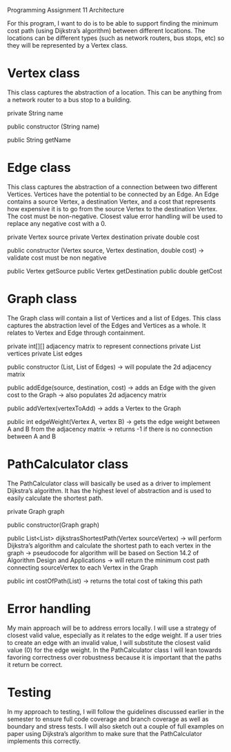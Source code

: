 Programming Assignment 11 Architecture

For this program, I want to do is to be able to support finding the minimum cost
path (using Dijkstra’s algorithm) between different locations. The locations can be
different types (such as network routers, bus stops, etc) so they will be represented by
a Vertex class.

# Vertex class
This class captures the abstraction of a location. This can be anything from a network router
to a bus stop to a building.

private String name

public constructor (String name)

public String getName



# Edge class
This class captures the abstraction of a connection between two different Vertices.
Vertices have the potential to be connected by an Edge. An Edge contains a source
Vertex, a destination Vertex, and a cost that represents how expensive it is to go from
the source Vertex to the destination Vertex. The cost must be non-negative. Closest value
error handling will be used to replace any negative cost with a 0.


private Vertex source
private Vertex destination
private double cost

public constructor (Vertex source, Vertex destination, double cost)
  -> validate cost must be non negative

public Vertex getSource
public Vertex getDestination
public double getCost


# Graph class

The Graph class will contain a list of Vertices and a list of Edges. This class captures
the abstraction level of the Edges and Vertices as a whole. It relates to Vertex and Edge
through containment.

private int[][] adjacency matrix to represent connections
private List<Vertex> vertices
private List<Edge> edges

public constructor (List<Vertex>, List of Edges)
  -> will populate the 2d adjacency matrix

public addEdge(source, destination, cost)
 -> adds an Edge with the given cost to the Graph
 -> also populates 2d adjacency matrix

public addVertex(vertexToAdd)
  -> adds a Vertex to the Graph

public int edgeWeight(Vertex A, vertex B)
  -> gets the edge weight between A and B from the adjacency matrix
  -> returns -1 if there is no connection between A and B


# PathCalculator class

The PathCalculator class will basically be used as a driver to implement Dijkstra’s algorithm.
It has the highest level of abstraction and is used to easily calculate the shortest path.

private Graph graph

public constructor(Graph graph)

public List<List<Vertex>> dijkstrasShortestPath(Vertex sourceVertex)
  -> will perform Dijkstra’s algorithm and calculate the shortest path to each vertex in the graph
  -> pseudocode for algorithm will be based on Section 14.2 of Algorithm Design and Applications
  -> will return the minimum cost path connecting sourceVertex to each Vertex in the Graph

public int costOfPath(List<Vertex>)
  -> returns the total cost of taking this path




# Error handling

My main approach will be to address errors locally. I will use a strategy of closest valid value,
especially as it relates to the edge weight. If a user tries to create an edge with an invalid value,
I will substitute the closest valid value (0) for the edge weight. In the PathCalculator class I will lean
towards favoring correctness over robustness because it is important that the paths it return be correct.

# Testing

In my approach to testing, I will follow the guidelines discussed earlier in the semester to ensure
full code coverage and branch coverage as well as boundary and stress tests. I will also sketch out a
couple of full examples on paper using Dijkstra’s algorithm to make sure that the PathCalculator
implements this correctly.
